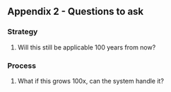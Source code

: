 ## Appendix 2 - Questions to ask 

### Strategy

1. Will this still be applicable 100 years from now?

### Process

1. What if this grows 100x, can the system handle it? 
